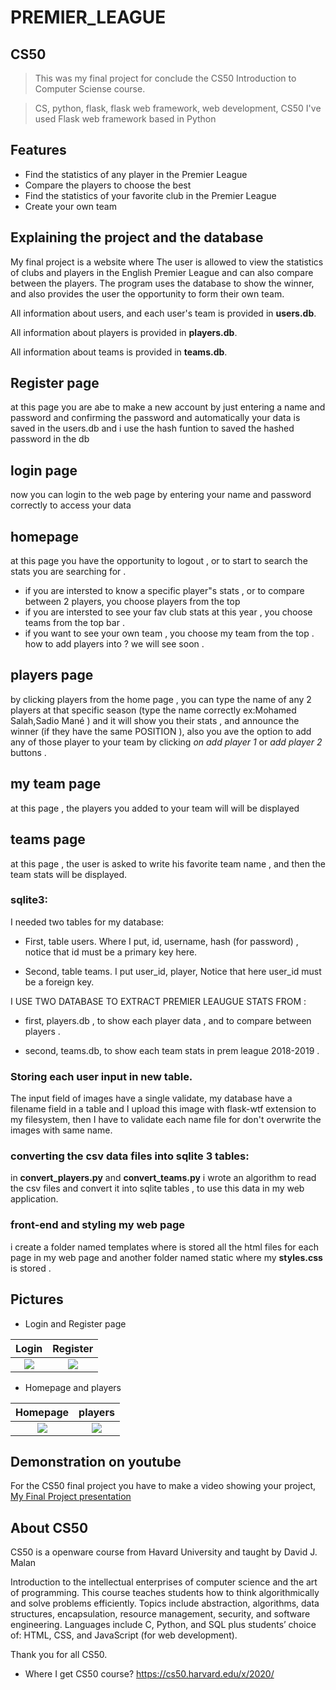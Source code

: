 # PREMIER_LEAGUE

## CS50
>This was my final project for conclude the CS50 Introduction to Computer Sciense course.

>CS, python, flask, flask web framework, web development, CS50
>I've used Flask web framework based in Python
## Features

- Find the statistics of any player in the Premier League
- Compare the players to choose the best
- Find the statistics of your favorite club in the Premier League
- Create your own team

## Explaining the project and the database
My final project is a website where The user is allowed to view the statistics of clubs and players in the English Premier League
and can also compare between the players.
The program uses the database to show the winner,
and also provides the user the opportunity to form their own team.

All information about users, and each user's team is provided in **users.db**.

All information about players is provided in **players.db**.

All information about teams is provided in **teams.db**.


## Register page
at this page you are abe to make a new account by just entering a name and password and confirming the password and automatically your data is saved in the users.db and  i use the hash funtion to saved the hashed password in the db


## login page
now you can login to the web page by entering your name and password correctly to access your data


## homepage
at this page you have the opportunity to logout , or to start to search the stats you are searching for .
- if you are intersted to know a specific player"s stats , or to compare between 2 players, you choose players from the top
- if you are intersted to see your fav club stats at this year , you choose teams from the top bar .
- if you want to see your own team , you choose my team from the top . how to add players into ? we will see soon .


## players page
by clicking players from the home page , you can type the name of any 2 players  at that specific season (type the name correctly ex:Mohamed Salah,Sadio Mané )  and it will show you their stats , and announce the winner (if they have the same POSITION ), also you ave the option to add any of those player to your team by clicking *on add player 1* or *add player 2* buttons .


## my team page
at this page , the players you added to your team will will be displayed


## teams page
at this page , the user is asked to write his favorite team name , and then the team stats will be displayed.


### sqlite3:
I needed two tables for my database:

- First, table users. Where I put, id, username, hash (for password) , notice that id must be a primary key here.

- Second, table teams. I put user_id, player, Notice that here user_id must be a foreign key.

I USE TWO DATABASE TO EXTRACT PREMIER LEAUGUE STATS FROM :
- first, players.db , to show each player data , and to compare between players .

- second, teams.db, to show each team stats in prem league 2018-2019 .


### Storing each user input in new table.
The input field of images have a single validate, my database have a filename field in a table and I upload this image with flask-wtf extension to my filesystem, then I have to validate each name file for don't overwrite the images with same name.


### converting the csv data files into sqlite 3 tables:
in **convert_players.py** and **convert_teams.py** i wrote an algorithm to read the csv files and convert it into sqlite tables , to use this data in my web application.


### front-end and styling my web page
i create a folder named templates where is stored all the html files for each page in my web page
and another folder named static where my **styles.css** is stored .


## Pictures
- Login and Register page

| Login | Register |
| :---: | :---: |
| <img src="https://img.freepik.com/free-vector/stylish-white-background-with-diagonal-lines_1017-33199.jpg">  | <img src="https://img.freepik.com/free-vector/stylish-white-background-with-diagonal-lines_1017-33199.jpg">|

- Homepage and players

| Homepage | players |
| :---: | :---: |
| <img src="https://wallpaperaccess.com/full/7850968.gif"> | <img src="https://cdn.wallpapersafari.com/91/11/9rcuJ2.jpg">


## Demonstration on youtube
For the CS50 final project you have to make a video showing your project,
[My Final Project presentation](https://youtu.be/2Ey0vIZ8JO0)



## About CS50
CS50 is a openware course from Havard University and taught by David J. Malan

Introduction to the intellectual enterprises of computer science and the art of programming. This course teaches students how to think algorithmically and solve problems efficiently. Topics include abstraction, algorithms, data structures, encapsulation, resource management, security, and software engineering. Languages include C, Python, and SQL plus students’ choice of: HTML, CSS, and JavaScript (for web development).

Thank you for all CS50.

- Where I get CS50 course?
https://cs50.harvard.edu/x/2020/

